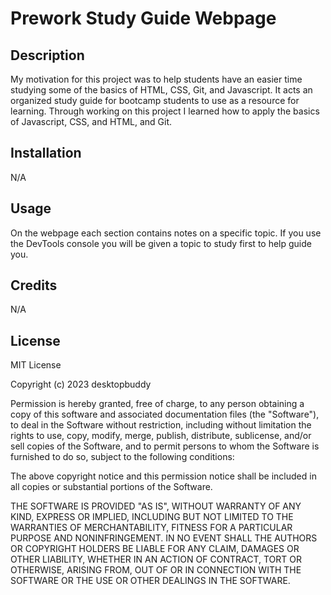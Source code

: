 # Prework Study Guide Webpage

## Description

My motivation for this project was to help students have an easier time studying some of the basics of HTML, CSS, Git, and Javascript. It acts an organized study guide for bootcamp students to use as a resource for learning. Through working on this project I learned how to apply the basics of Javascript, CSS, and HTML, and Git.

## Installation

N/A

## Usage

On the webpage each section contains notes on a specific topic. If you use the DevTools console you will be given a topic to study first to help guide you.

## Credits

N/A

## License

MIT License

Copyright (c) 2023 desktopbuddy

Permission is hereby granted, free of charge, to any person obtaining a copy
of this software and associated documentation files (the "Software"), to deal
in the Software without restriction, including without limitation the rights
to use, copy, modify, merge, publish, distribute, sublicense, and/or sell
copies of the Software, and to permit persons to whom the Software is
furnished to do so, subject to the following conditions:

The above copyright notice and this permission notice shall be included in all
copies or substantial portions of the Software.

THE SOFTWARE IS PROVIDED "AS IS", WITHOUT WARRANTY OF ANY KIND, EXPRESS OR
IMPLIED, INCLUDING BUT NOT LIMITED TO THE WARRANTIES OF MERCHANTABILITY,
FITNESS FOR A PARTICULAR PURPOSE AND NONINFRINGEMENT. IN NO EVENT SHALL THE
AUTHORS OR COPYRIGHT HOLDERS BE LIABLE FOR ANY CLAIM, DAMAGES OR OTHER
LIABILITY, WHETHER IN AN ACTION OF CONTRACT, TORT OR OTHERWISE, ARISING FROM,
OUT OF OR IN CONNECTION WITH THE SOFTWARE OR THE USE OR OTHER DEALINGS IN THE
SOFTWARE.